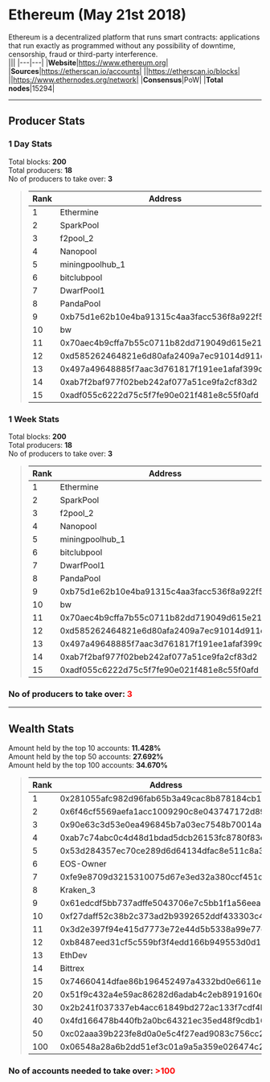 # Ethereum (May 21st 2018)
Ethereum is a decentralized platform that runs smart contracts: applications that run exactly as programmed without any possibility of downtime, censorship, fraud or third-party interference.<br/>
|||
|---|---|
|**Website**|https://www.ethereum.org|
|**Sources**|https://etherscan.io/accounts|
||https://etherscan.io/blocks|
||https://www.ethernodes.org/network|
|**Consensus**|PoW|
|**Total nodes**|15294|

---
## Producer Stats
### 1 Day Stats
Total blocks: **200**<br/>
Total producers: **18**<br/>
No of producers to take over: **3**<br/>
> |Rank|Address|Blocks|
> |---|---|---|
> |1|Ethermine|52|
> |2|SparkPool|33|
> |3|f2pool_2|32|
> |4|Nanopool|24|
> |5|miningpoolhub_1|21|
> |6|bitclubpool|13|
> |7|DwarfPool1|8|
> |8|PandaPool|4|
> |9|0xb75d1e62b10e4ba91315c4aa3facc536f8a922f5|2|
> |10|bw|2|
> |11|0x70aec4b9cffa7b55c0711b82dd719049d615e21d|2|
> |12|0xd585262464821e6d80afa2409a7ec91014d911c5|1|
> |13|0x497a49648885f7aac3d761817f191ee1afaf399c|1|
> |14|0xab7f2baf977f02beb242af077a51ce9fa2cf83d2|1|
> |15|0xadf055c6222d75c5f7fe90e021f481e8c55f0afd|1|

### 1 Week Stats
Total blocks: **200**<br/>
Total producers: **18**<br/>
No of producers to take over: **3**<br/>
> |Rank|Address|Blocks|
> |---|---|---|
> |1|Ethermine|52|
> |2|SparkPool|33|
> |3|f2pool_2|32|
> |4|Nanopool|24|
> |5|miningpoolhub_1|21|
> |6|bitclubpool|13|
> |7|DwarfPool1|8|
> |8|PandaPool|4|
> |9|0xb75d1e62b10e4ba91315c4aa3facc536f8a922f5|2|
> |10|bw|2|
> |11|0x70aec4b9cffa7b55c0711b82dd719049d615e21d|2|
> |12|0xd585262464821e6d80afa2409a7ec91014d911c5|1|
> |13|0x497a49648885f7aac3d761817f191ee1afaf399c|1|
> |14|0xab7f2baf977f02beb242af077a51ce9fa2cf83d2|1|
> |15|0xadf055c6222d75c5f7fe90e021f481e8c55f0afd|1|

### **No of producers to take over: <span style="color:red">3</span>**

---
## Wealth Stats
Amount held by the top 10 accounts: **11.428%**<br/>
Amount held by the top 50 accounts: **27.692%**<br/>
Amount held by the top 100 accounts: **34.670%**<br/>
> |Rank|Address|Amount(%)|
> |---|---|---|
> |1|0x281055afc982d96fab65b3a49cac8b878184cb16|1.5453|
> |2|0x6f46cf5569aefa1acc1009290c8e043747172d89|1.5168|
> |3|0x90e63c3d53e0ea496845b7a03ec7548b70014a91|1.5145|
> |4|0xab7c74abc0c4d48d1bdad5dcb26153fc8780f83e|1.4062|
> |5|0x53d284357ec70ce289d6d64134dfac8e511c8a3d|1.3849|
> |6|EOS-Owner|0.93838|
> |7|0xfe9e8709d3215310075d67e3ed32a380ccf451c8|0.92808|
> |8|Kraken_3|0.80473|
> |9|0x61edcdf5bb737adffe5043706e7c5bb1f1a56eea|0.71316|
> |10|0xf27daff52c38b2c373ad2b9392652ddf433303c4|0.67578|
> |11|0x3d2e397f94e415d7773e72e44d5b5338a99e77d9|0.67552|
> |12|0xb8487eed31cf5c559bf3f4edd166b949553d0d11|0.67393|
> |13|EthDev|0.67280|
> |14|Bittrex|0.64088|
> |15|0x74660414dfae86b196452497a4332bd0e6611e82|0.59263|
> |20|0x51f9c432a4e59ac86282d6adab4c2eb8919160eb|0.53236|
> |30|0x2b241f037337eb4acc61849bd272ac133f7cdf4b|0.37968|
> |40|0x4fd166478b440fb2a0bc64321ec35ed48f9cdb16|0.28263|
> |50|0xc02aaa39b223fe8d0a0e5c4f27ead9083c756cc2|0.22038|
> |100|0x06548a28a6b2dd51ef3c01a9a5a359e026474c2a|0.10045|

### **No of accounts needed to take over: <span style="color:red">>100</span>**
